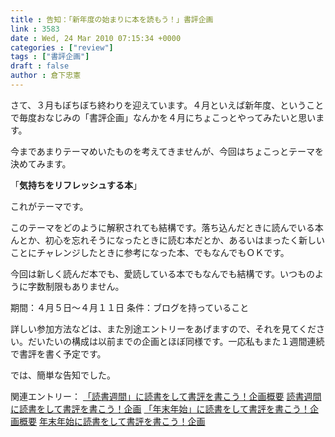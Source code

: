 ```yaml
---
title : 告知：「新年度の始まりに本を読もう！」書評企画
link : 3583
date : Wed, 24 Mar 2010 07:15:34 +0000
categories : ["review"]
tags : ["書評企画"]
draft : false
author : 倉下忠憲
---
```


さて、３月もぼちぼち終わりを迎えています。４月といえば新年度、ということで毎度おなじみの「書評企画」なんかを４月にちょこっとやってみたいと思います。

今まであまりテーマめいたものを考えてきませんが、今回はちょこっとテーマを決めてみます。

「<strong>気持ちをリフレッシュする本</strong>」

これがテーマです。

このテーマをどのように解釈されても結構です。落ち込んだときに読んでいる本んとか、初心を忘れそうになったときに読む本だとか、あるいはまったく新しいことにチャレンジしたときに参考になった本、でもなんでもＯＫです。

今回は新しく読んだ本でも、愛読している本でもなんでも結構です。いつものように字数制限もありません。

期間：４月５日〜４月１１日
条件：ブログを持っていること

詳しい参加方法などは、また別途エントリーをあげますので、それを見てください。だいたいの構成は以前までの企画とほぼ同様です。一応私もまた１週間連続で書評を書く予定です。

では、簡単な告知でした。

関連エントリー：
<a href="https://rashita.net/blog/?p=2606">「読書週間」に読書をして書評を書こう！企画概要</a>
<a href="https://rashita.net/blog/?p=2617">読書週間に読書をして書評を書こう！企画</a>
<a href="https://rashita.net/blog/?p=3046">「年末年始」に読書をして書評を書こう！企画概要</a>
<a href="https://rashita.net/blog/?p=3076">年末年始に読書をして書評を書こう！企画</a>


